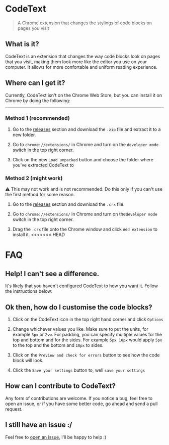 # CodeText
> A Chrome extension that changes the stylings of code blocks on pages you visit

## What is it?
CodeText is an extension that changes the way code blocks look on pages that you visit, making them look more like the editor you use on your computer. It allows for more confortable and uniform reading experience.

## Where can I get it?
Currently, CodeText isn't on the Chrome Web Store, but you can install it on Chrome by doing the following:

---

### Method 1 (recommended)
1. Go to the [releases](https://github.com/ssight/CodeText/releases/) section and download the `.zip` file and extract it to a new folder.

2. Go to `chrome://extensions/` in Chrome and turn on the `developer mode` switch in the top right corner.

3. Click on the new `Load unpacked` button and choose the folder where you've extracted CodeText to

### Method 2 (might work)
⚠ This may not work and is not recommended. Do this only if you can't use the first method for some reason.

1. Go to the [releases](https://github.com/ssight/CodeText/releases/) section and download the `.crx` file.

2. Go to `chrome://extensions/` in Chrome and turn on the`developer mode` switch in the top right corner.

3. Drag the `.crx` file onto the Chrome window and click `Add extension` to install it.
<<<<<<< HEAD

# FAQ

## Help! I can't see a difference.
It's likely that you haven't configured CodeText to how you want it. Follow the instructions below:

## Ok then, how do I customise the code blocks?
1. Click on the CodeText icon in the top right hand corner and click `Options`

2. Change whichever values you like. Make sure to put the units, for example `3px` or `2vw`. For padding, you can specify multiple values for the top and bottom and for the sides. For example `5px 10px` would apply `5px` to the top and the bottom and `10px` to sides.

3. Click on the `Preview and check for errors` button to see how the code block will look.

4. Click the `Save your settings` button to, well `save your settings`

## How can I contribute to CodeText?
Any form of contributions are welcome. If you notice a bug, feel free to open an issue, or if you have some better code, go ahead and send a pull request.

## I still have an issue :/
Feel free to [open an issue](https://github.com/ssight/CodeText/issues/new), I'll be happy to help :)
